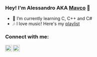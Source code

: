 ### Hey! I'm Alessandro AKA [Mavco][discord] 👋

- 🌱 I’m currently learning C, C++ and C# 
- 🎶 I love music! Here's my [playlist][spotify]

### Connect with me:

[<img align="left" alt="Mavco Giovdano #5307" width="22px" src="https://banner2.cleanpng.com/20180414/qgq/kisspng-discord-teamspeak-computer-icons-logo-game-buttorn-5ad1d92bae24b2.4173961715237020597133.jpg" />][discord]

[<img align="left" alt="SuperAle0706btw" width="22px" src="https://cdn.jsdelivr.net/npm/simple-icons@v3/icons/youtube.svg" />][youtube]

















</details>


[discord]: https://discord.com/users/428644288621182976
[spotify]: https://open.spotify.com/playlist/6Ev1God26LQAFSFl8O54YQ?si=aceccf69555d4419
[youtube]: https://www.youtube.com/channel/UCGHWaF5kwsdCSy4oC4duWdA
